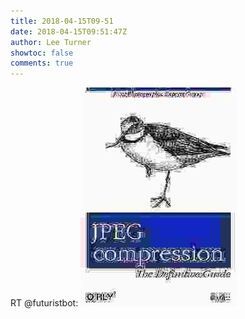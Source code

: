 ```yaml
---
title: 2018-04-15T09-51
date: 2018-04-15T09:51:47Z
author: Lee Turner
showtoc: false
comments: true
---
```


RT @futuristbot: ![](/img/x//985455635792826368-DakKCDiXkAAgMwn.jpg)

